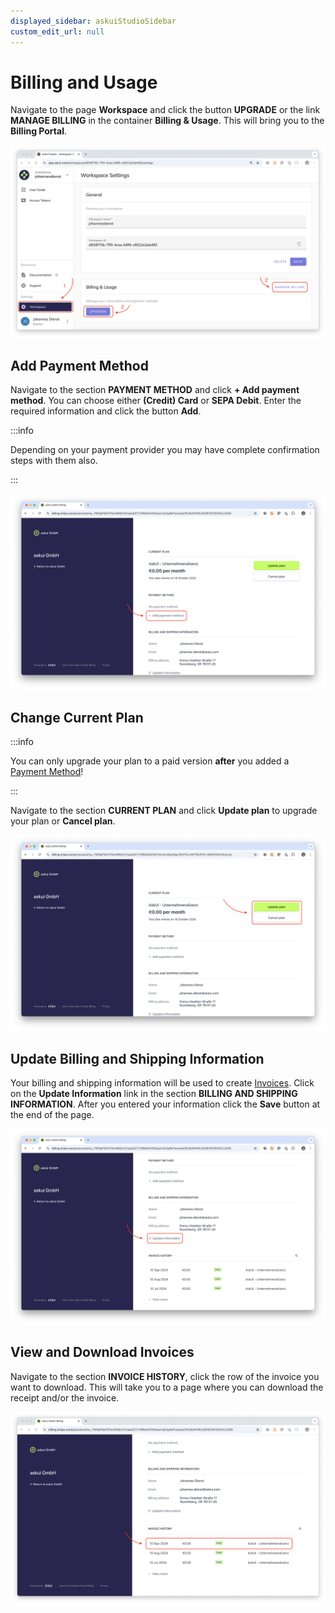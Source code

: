```yaml
---
displayed_sidebar: askuiStudioSidebar
custom_edit_url: null
---
```


# Billing and Usage
Navigate to the page **Workspace** and click the button **UPGRADE** or the link **MANAGE BILLING** in the container **Billing & Usage**.
This will bring you to the **Billing Portal**.

![](./images/billing-usage-start.png)

## Add Payment Method
Navigate to the section **PAYMENT METHOD** and click **+ Add payment method**. You can choose either **(Credit) Card** or **SEPA Debit**. Enter the required information and click the button **Add**.

:::info

Depending on your payment provider you may have complete confirmation steps with them also.

:::

![](./images/billing-add-payment-method.png)

## Change Current Plan

:::info

You can only upgrade your plan to a paid version **after** you added a [Payment Method](#addchange-payment-method)! 

:::

Navigate to the section **CURRENT PLAN** and click **Update plan** to upgrade your plan or **Cancel plan**.

![](./images/billing-change-plan.png)

## Update Billing and Shipping Information
Your billing and shipping information will be used to create [Invoices](#view-and-download-invoices). Click on the **Update Information** link in the section **BILLING AND SHIPPING INFORMATION**. After you entered your information click the **Save** button at the end of the page.

![](./images/billing-update-information.png)

## View and Download Invoices
Navigate to the section **INVOICE HISTORY**, click the row of the invoice you want to download. This will take you to a page where you can download the receipt and/or the invoice.

![](./images/billing-download-invoice.png)
